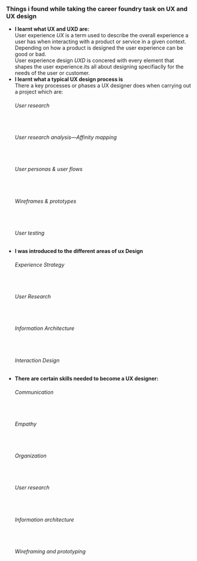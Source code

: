 <h3>Things i found while taking the career foundry task on UX and UX design </h3>
<ul>
<li><b>I learnt what UX and UXD are:</b><br>
User experience <em> UX </em> is a term used to describe the overall experience a user has when interacting with a product or service in a given context. Depending on how a product is designed the user experience can be good or bad.
<br>
User experience design <em>UXD</em> is concered with every element that shapes the user experience.its all about designing specifiaclly for the needs of the user or customer.
</li>
<li><b>I learnt what a typical UX design process is</b><br>
There a key processes or phases a UX designer does when carrying out a project which are:
<br>
<h6>
User research
</h6>
<br>
<h6>
User research analysis—Affinity mapping
</h6>
<br>
<h6>
User personas & user flows
</h6>
<br>
<h6>
Wireframes & prototypes
</h6>
<br>
<h6>
User testing
</h6>
</li>
<li>
<b>I was introduced to the different areas of ux Design</b>
<h6>Experience Strategy
</h6><br>
<h6>User Research
</h6><br>
<h6>Information Architecture
</h6><br>
<h6>Interaction Design
</li>
<li>
<b>There are certain skills needed to become a UX designer:</br>
<h6>Communication
</h6><br>
<h6>Empathy
</h6><br>
<h6>Organization
</h6><br>
<h6>User research
</h6><br>
<h6>Information architecture
</h6><br>
<h6>Wireframing and prototyping
</h6>
</li>
</ul>

